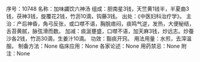 序号：10748
名称：加味蠲饮六神汤
组成：胆南星3钱，天竺黄1钱半，半夏曲3钱，茯神3钱，旋覆花2钱，竹沥10滴，钩藤3钱。
出处：《中医妇科治疗学》。
主治：产后神昏，角弓反张，或口噤不语，胸脘痞闷，痰鸣气逆，发热，大便秘结，舌苔黄腻，脉弦滑而数。
加减：痰涎壅盛，口噤不语，加天麻3钱，炒远志。炒蚕沙各2钱，竹沥30滴，生姜汁10滴。
功效：豁痰开窍。
用法用量：水煎，去滓温服。
制备方法：None
临床应用：None
各家论述：None
用药禁忌：None
附注：None
